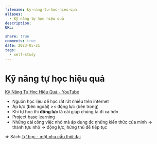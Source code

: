 ```yaml
---
filename: ky-nang-tu-hoc-hieu-qua
aliases:
  - Kỹ năng tự học hiệu quả
description: 
URL: 

share: true
comments: true
date: 2023-05-21
tags:
  - self-study
---
```

# Kỹ năng tự học hiệu quả

[Kỹ Năng Tự Học Hiệu Quả - YouTube](https://www.youtube.com/watch?v=-ilse9rTDto)

- Nguồn học liệu để học rất rất nhiều trên internet
- Áp lực (bên ngoài) >< động lực (bên trong)
- Khi tự học thì **động lực** là cái giúp chúng ta đi xa hơn
- Project base learning
- Những cái công việc nhỏ mà áp dụng đc những kiến thức của mình -> thành tựu nhỏ -> động lực, hứng thú để tiếp tục

⇒ Sách [Tự học - một nhu cầu thời đại](./tu-hoc-mot-nhu-cau-thoi-dai.md)
